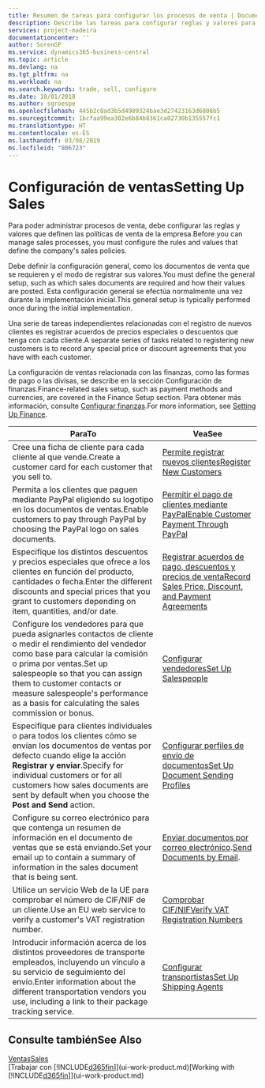 ```yaml
---
title: Resumen de tareas para configurar los procesos de venta | Documentos de Microsoft
description: Describe las tareas para configurar reglas y valores para definir las directivas y los procesos de ventas.
services: project-madeira
documentationcenter: ''
author: SorenGP
ms.service: dynamics365-business-central
ms.topic: article
ms.devlang: na
ms.tgt_pltfrm: na
ms.workload: na
ms.search.keywords: trade, sell, configure
ms.date: 10/01/2018
ms.author: sgroespe
ms.openlocfilehash: 445b2c8ad3b5d4989324bae3d27423163d6808b5
ms.sourcegitcommit: 1bcfaa99ea302e6b84b8361ca02730b135557fc1
ms.translationtype: HT
ms.contentlocale: es-ES
ms.lasthandoff: 03/08/2019
ms.locfileid: "806723"
---
```

# <a name="setting-up-sales"></a><span data-ttu-id="68399-103">Configuración de ventas</span><span class="sxs-lookup"><span data-stu-id="68399-103">Setting Up Sales</span></span>
<span data-ttu-id="68399-104">Para poder administrar procesos de venta, debe configurar las reglas y valores que definen las políticas de venta de la empresa.</span><span class="sxs-lookup"><span data-stu-id="68399-104">Before you can manage sales processes, you must configure the rules and values that define the company's sales policies.</span></span>

<span data-ttu-id="68399-105">Debe definir la configuración general, como los documentos de venta que se requieren y el modo de registrar sus valores.</span><span class="sxs-lookup"><span data-stu-id="68399-105">You must define the general setup, such as which sales documents are required and how their values are posted.</span></span> <span data-ttu-id="68399-106">Esta configuración general se efectúa normalmente una vez durante la implementación inicial.</span><span class="sxs-lookup"><span data-stu-id="68399-106">This general setup is typically performed once during the initial implementation.</span></span>

<span data-ttu-id="68399-107">Una serie de tareas independientes relacionadas con el registro de nuevos clientes es registrar acuerdos de precios especiales o descuentos que tenga con cada cliente.</span><span class="sxs-lookup"><span data-stu-id="68399-107">A separate series of tasks related to registering new customers is to record any special price or discount agreements that you have with each customer.</span></span>

<span data-ttu-id="68399-108">La configuración de ventas relacionada con las finanzas, como las formas de pago o las divisas, se describe en la sección Configuración de finanzas.</span><span class="sxs-lookup"><span data-stu-id="68399-108">Finance-related sales setup, such as payment methods and currencies, are covered in the Finance Setup section.</span></span> <span data-ttu-id="68399-109">Para obtener más información, consulte [Configurar finanzas](finance-setup-finance.md).</span><span class="sxs-lookup"><span data-stu-id="68399-109">For more information, see [Setting Up Finance](finance-setup-finance.md).</span></span>

| <span data-ttu-id="68399-110">Para</span><span class="sxs-lookup"><span data-stu-id="68399-110">To</span></span> | <span data-ttu-id="68399-111">Vea</span><span class="sxs-lookup"><span data-stu-id="68399-111">See</span></span> |
| --- | --- |
| <span data-ttu-id="68399-112">Cree una ficha de cliente para cada cliente al que vende.</span><span class="sxs-lookup"><span data-stu-id="68399-112">Create a customer card for each customer that you sell to.</span></span> |[<span data-ttu-id="68399-113">Permite registrar nuevos clientes</span><span class="sxs-lookup"><span data-stu-id="68399-113">Register New Customers</span></span>](sales-how-register-new-customers.md) |
| <span data-ttu-id="68399-114">Permita a los clientes que paguen mediante PayPal eligiendo su logotipo en los documentos de ventas.</span><span class="sxs-lookup"><span data-stu-id="68399-114">Enable customers to pay through PayPal by choosing the PayPal logo on sales documents.</span></span> |[<span data-ttu-id="68399-115">Permitir el pago de clientes mediante PayPal</span><span class="sxs-lookup"><span data-stu-id="68399-115">Enable Customer Payment Through PayPal</span></span>](sales-how-enable-payment-service-extensions.md) |
| <span data-ttu-id="68399-116">Especifique los distintos descuentos y precios especiales que ofrece a los clientes en función del producto, cantidades o fecha.</span><span class="sxs-lookup"><span data-stu-id="68399-116">Enter the different discounts and special prices that you grant to customers depending on item, quantities, and/or date.</span></span> |[<span data-ttu-id="68399-117">Registrar acuerdos de pago, descuentos y precios de venta</span><span class="sxs-lookup"><span data-stu-id="68399-117">Record Sales Price, Discount, and Payment Agreements</span></span>](sales-how-record-sales-price-discount-payment-agreements.md) |
| <span data-ttu-id="68399-118">Configure los vendedores para que pueda asignarles contactos de cliente o medir el rendimiento del vendedor como base para calcular la comisión o prima por ventas.</span><span class="sxs-lookup"><span data-stu-id="68399-118">Set up salespeople so that you can assign them to customer contacts or measure salespeople's performance as a basis for calculating the sales commission or bonus.</span></span> |[<span data-ttu-id="68399-119">Configurar vendedores</span><span class="sxs-lookup"><span data-stu-id="68399-119">Set Up Salespeople</span></span>](sales-how-setup-salespeople.md) |
| <span data-ttu-id="68399-120">Especifique para clientes individuales o para todos los clientes cómo se envían los documentos de ventas por defecto cuando elige la acción **Registrar y enviar**.</span><span class="sxs-lookup"><span data-stu-id="68399-120">Specify for individual customers or for all customers how sales documents are sent by default when you choose the **Post and Send** action.</span></span> |[<span data-ttu-id="68399-121">Configurar perfiles de envío de documentos</span><span class="sxs-lookup"><span data-stu-id="68399-121">Set Up Document Sending Profiles</span></span>](sales-how-setup-document-send-profiles.md) |
| <span data-ttu-id="68399-122">Configure su correo electrónico para que contenga un resumen de información en el documento de ventas que se está enviando.</span><span class="sxs-lookup"><span data-stu-id="68399-122">Set your email up to contain a summary of information in the sales document that is being sent.</span></span> |<span data-ttu-id="68399-123">[Enviar documentos por correo electrónico](ui-how-send-documents-email.md).</span><span class="sxs-lookup"><span data-stu-id="68399-123">[Send Documents by Email](ui-how-send-documents-email.md).</span></span> |
|<span data-ttu-id="68399-124">Utilice un servicio Web de la UE para comprobar el número de CIF/NIF de un cliente.</span><span class="sxs-lookup"><span data-stu-id="68399-124">Use an EU web service to verify a customer's VAT registration number.</span></span>|[<span data-ttu-id="68399-125">Comprobar CIF/NIF</span><span class="sxs-lookup"><span data-stu-id="68399-125">Verify VAT Registration Numbers</span></span>](finance-setup-vat.md)|
|<span data-ttu-id="68399-126">Introducir información acerca de los distintos proveedores de transporte empleados, incluyendo un vínculo a su servicio de seguimiento del envío.</span><span class="sxs-lookup"><span data-stu-id="68399-126">Enter information about the different transportation vendors you use, including a link to their package tracking service.</span></span>|[<span data-ttu-id="68399-127">Configurar transportistas</span><span class="sxs-lookup"><span data-stu-id="68399-127">Set Up Shipping Agents</span></span>](sales-how-to-set-up-shipping-agents.md)|

## <a name="see-also"></a><span data-ttu-id="68399-128">Consulte también</span><span class="sxs-lookup"><span data-stu-id="68399-128">See Also</span></span>
[<span data-ttu-id="68399-129">Ventas</span><span class="sxs-lookup"><span data-stu-id="68399-129">Sales</span></span>](sales-manage-sales.md)  
<span data-ttu-id="68399-130">[Trabajar con [!INCLUDE[d365fin](includes/d365fin_md.md)]](ui-work-product.md)</span><span class="sxs-lookup"><span data-stu-id="68399-130">[Working with [!INCLUDE[d365fin](includes/d365fin_md.md)]](ui-work-product.md)</span></span>
